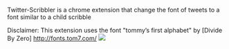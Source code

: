 Twitter-Scribbler
is a chrome extension that change the font of tweets to a font similar to a child scribble

Disclaimer:
This extension uses the font "tommy’s first alphabet" by [Divide By Zero] http://fonts.tom7.com/
<img src="screancapture.PNG"><img>
